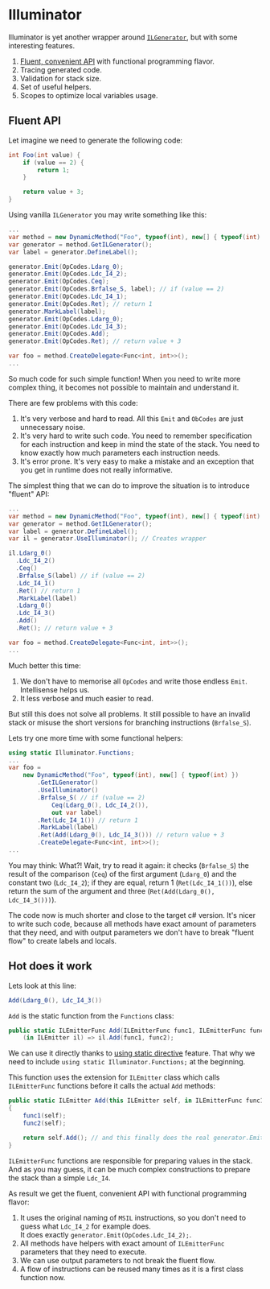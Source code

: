 # Illuminator

Illuminator is yet another wrapper around [`ILGenerator`](https://docs.microsoft.com/en-us/dotnet/api/system.reflection.emit.ilgenerator), but with some interesting features.

1. [Fluent, convenient API](#fluent-api) with functional programming flavor.
1. Tracing generated code.
1. Validation for stack size.
1. Set of useful helpers.
1. Scopes to optimize local variables usage.

## Fluent API

Let imagine we need to generate the following code:

``` c#
int Foo(int value) {
    if (value == 2) {
        return 1;
    }

    return value + 3;
}
```

Using vanilla `ILGenerator` you may write something like this:

``` c#
...
var method = new DynamicMethod("Foo", typeof(int), new[] { typeof(int) });
var generator = method.GetILGenerator();
var label = generator.DefineLabel();

generator.Emit(OpCodes.Ldarg_0);
generator.Emit(OpCodes.Ldc_I4_2);
generator.Emit(OpCodes.Ceq);
generator.Emit(OpCodes.Brfalse_S, label); // if (value == 2)
generator.Emit(OpCodes.Ldc_I4_1);
generator.Emit(OpCodes.Ret); // return 1
generator.MarkLabel(label);
generator.Emit(OpCodes.Ldarg_0);
generator.Emit(OpCodes.Ldc_I4_3);
generator.Emit(OpCodes.Add);
generator.Emit(OpCodes.Ret); // return value + 3

var foo = method.CreateDelegate<Func<int, int>>();
...
```

So much code for such simple function! When you need to write more complex thing, it becomes not possible to maintain and understand it.

There are few problems with this code:

1. It's very verbose and hard to read. All this `Emit` and `ObCodes` are just unnecessary noise.
1. It's very hard to write such code. You need to remember specification for each instruction and keep in mind the state of the stack. You need to know exactly how much parameters each instruction needs.
1. It's error prone. It's very easy to make a mistake and an exception that you get in runtime does not really informative.

The simplest thing that we can do to improve the situation is to introduce "fluent" API:

``` c#
...
var method = new DynamicMethod("Foo", typeof(int), new[] { typeof(int) });
var generator = method.GetILGenerator();
var label = generator.DefineLabel();
var il = generator.UseIlluminator(); // Creates wrapper

il.Ldarg_0()
  .Ldc_I4_2()
  .Ceq()
  .Brfalse_S(label) // if (value == 2)
  .Ldc_I4_1()
  .Ret() // return 1
  .MarkLabel(label)
  .Ldarg_0()
  .Ldc_I4_3()
  .Add()
  .Ret(); // return value + 3

var foo = method.CreateDelegate<Func<int, int>>();
...
```

Much better this time:

1. We don't have to memorise all `OpCodes` and write those endless `Emit`. Intellisense helps us.
1. It less verbose and much easier to read.

But still this does not solve all problems. It still possible to have an invalid stack or misuse the short versions for branching instructions (`Brfalse_S`).

Lets try one more time with some functional helpers:

``` c#
using static Illuminator.Functions;
...
var foo =
    new DynamicMethod("Foo", typeof(int), new[] { typeof(int) })
        .GetILGenerator()
        .UseIlluminator()
        .Brfalse_S( // if (value == 2)
            Ceq(Ldarg_0(), Ldc_I4_2()),
            out var label)
        .Ret(Ldc_I4_1()) // return 1
        .MarkLabel(label)
        .Ret(Add(Ldarg_0(), Ldc_I4_3())) // return value + 3
        .CreateDelegate<Func<int, int>>();
...
```

You may think: What?! Wait, try to read it again: it checks (`Brfalse_S`) the result of the comparison (`Ceq`) of the first argument (`Ldarg_0`) and the constant two (`Ldc_I4_2`); if they are equal, return 1 (`Ret(Ldc_I4_1())`), else return the sum of the argument and three (`Ret(Add(Ldarg_0(), Ldc_I4_3()))`).

The code now is much shorter and close to the target c# version. It's nicer to write such code, because all methods have exact amount of parameters that they need, and with output parameters we don't have to break "fluent flow" to create labels and locals.

## Hot does it work

Lets look at this line:

``` c#
Add(Ldarg_0(), Ldc_I4_3())
```

`Add` is the static function from the `Functions` class:

``` c#
public static ILEmitterFunc Add(ILEmitterFunc func1, ILEmitterFunc func2) =>
    (in ILEmitter il) => il.Add(func1, func2);
```

We can use it directly thanks to [using static directive](https://docs.microsoft.com/en-us/dotnet/csharp/language-reference/keywords/using-static) feature. That why we need to include `using static Illuminator.Functions;` at the beginning.

This function uses the extension for `ILEmitter` class which calls `ILEmitterFunc` functions before it calls the actual `Add` methods:

``` c#
public static ILEmitter Add(this ILEmitter self, in ILEmitterFunc func1, in ILEmitterFunc func2)
{
    func1(self);
    func2(self);

    return self.Add(); // and this finally does the real generator.Emit(OpCodes.Add);
}
```

`ILEmitterFunc` functions are responsible for preparing values in the stack. And as you may guess, it can be much complex constructions to prepare the stack than a simple `Ldc_I4`.

As result we get the fluent, convenient API with functional programming flavor:

1. It uses the original naming of `MSIL` instructions, so you don't need to guess what `Ldc_I4_2` for example does. \
   It does exactly `generator.Emit(OpCodes.Ldc_I4_2);`.
1. All methods have helpers with exact amount of `ILEmitterFunc` parameters that they need to execute.
1. We can use output parameters to not break the fluent flow.
1. A flow of instructions can be reused many times as it is a first class function now.
